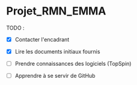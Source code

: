 # Projet_RMN_EMMA

TODO :
- [x] Contacter l'encadrant
- [x] Lire les documents initiaux fournis
- [ ] Prendre connaissances des logiciels (TopSpin)
- [ ] Apprendre à se servir de GitHub

